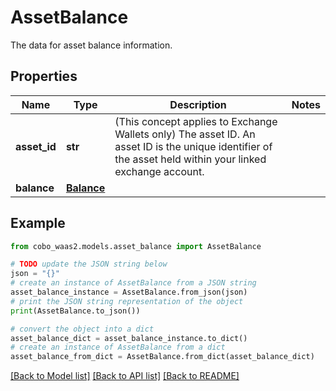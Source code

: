 # AssetBalance

The data for asset balance information.

## Properties

Name | Type | Description | Notes
------------ | ------------- | ------------- | -------------
**asset_id** | **str** | (This concept applies to Exchange Wallets only) The asset ID. An asset ID is the unique identifier of the asset held within your linked exchange account. | 
**balance** | [**Balance**](Balance.md) |  | 

## Example

```python
from cobo_waas2.models.asset_balance import AssetBalance

# TODO update the JSON string below
json = "{}"
# create an instance of AssetBalance from a JSON string
asset_balance_instance = AssetBalance.from_json(json)
# print the JSON string representation of the object
print(AssetBalance.to_json())

# convert the object into a dict
asset_balance_dict = asset_balance_instance.to_dict()
# create an instance of AssetBalance from a dict
asset_balance_from_dict = AssetBalance.from_dict(asset_balance_dict)
```
[[Back to Model list]](../README.md#documentation-for-models) [[Back to API list]](../README.md#documentation-for-api-endpoints) [[Back to README]](../README.md)


